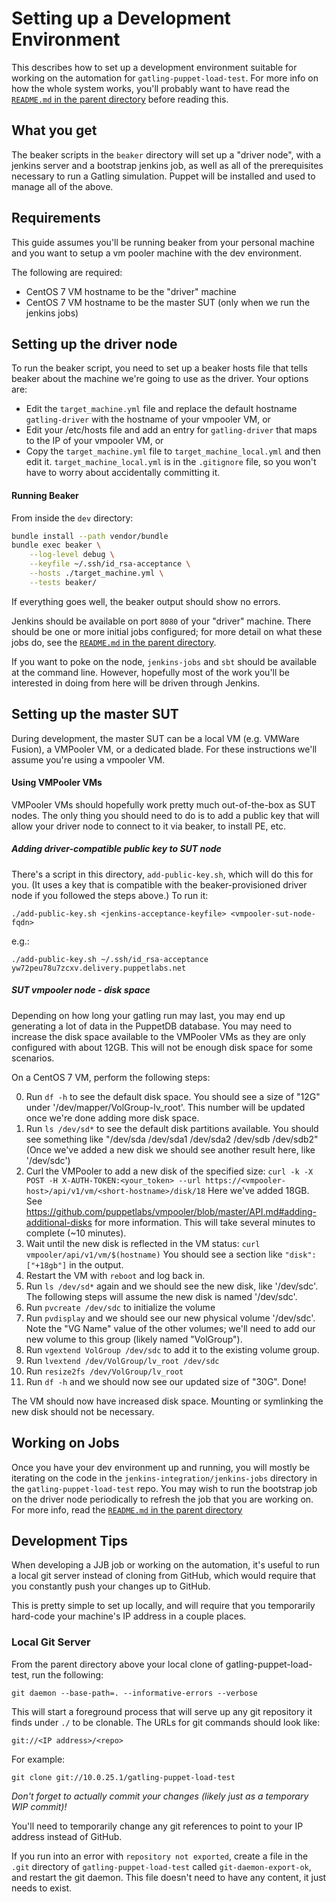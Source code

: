 # Setting up a Development Environment

This describes how to set up a development environment suitable for working on
the automation for `gatling-puppet-load-test`.  For more info on how the whole
system works, you'll probably want to have read the
[`README.md` in the parent directory](../README.md)
before reading this.

## What you get

The beaker scripts in the `beaker` directory will set up a "driver node", with a
jenkins server and a bootstrap jenkins job, as well as all of the prerequisites
necessary to run a Gatling simulation.  Puppet will be installed and used to manage
all of the above.

## Requirements
This guide assumes you'll be running beaker from your personal machine and you
want to setup a vm pooler machine with the dev environment.

The following are required:
* CentOS 7 VM hostname to be the "driver" machine
* CentOS 7 VM hostname to be the master SUT (only when we run the jenkins jobs)

## Setting up the driver node

To run the beaker script, you need to set up a beaker hosts file that tells beaker
about the machine we're going to use as the driver.  Your options are:

* Edit the `target_machine.yml` file and replace the default hostname `gatling-driver`
  with the hostname of your vmpooler VM, or
* Edit your /etc/hosts file and add an entry for `gatling-driver` that maps to
  the IP of your vmpooler VM, or
* Copy the `target_machine.yml` file to `target_machine_local.yml` and then edit
  it.  `target_machine_local.yml` is in the `.gitignore` file, so you won't have
  to worry about accidentally committing it.

#### Running Beaker

From inside the `dev` directory:
```bash
bundle install --path vendor/bundle
bundle exec beaker \
	--log-level debug \
	--keyfile ~/.ssh/id_rsa-acceptance \
	--hosts ./target_machine.yml \
	--tests beaker/
```

If everything goes well, the beaker output should show no errors.

Jenkins should be available on port `8080` of your "driver" machine.  There should
be one or more initial jobs configured; for more detail on what these jobs do,
see the [`README.md` in the parent directory](../README.md).

If you want to poke on the node,  `jenkins-jobs` and `sbt` should be
available at the command line.  However, hopefully most of the work you'll
be interested in doing from here will be driven through Jenkins.

## Setting up the master SUT

During development, the master SUT can be a local VM (e.g. VMWare Fusion), a
VMPooler VM, or a dedicated blade.  For these instructions we'll assume you're
using a vmpooler VM.

#### Using VMPooler VMs

VMPooler VMs should hopefully work pretty much out-of-the-box as SUT nodes.  The
only thing you should need to do is to add a public key that will allow your
driver node to connect to it via beaker, to install PE, etc.

##### Adding driver-compatible public key to SUT node

There's a script in this directory, `add-public-key.sh`, which will do this for you.
(It uses a key that is compatible with the beaker-provisioned driver node if you
followed the steps above.)  To run it:

    ./add-public-key.sh <jenkins-acceptance-keyfile> <vmpooler-sut-node-fqdn>

e.g.:

    ./add-public-key.sh ~/.ssh/id_rsa-acceptance  yw72peu78u7zcxv.delivery.puppetlabs.net

##### SUT vmpooler node - disk space

Depending on how long your gatling run may last, you may end up generating a lot
of data in the PuppetDB database.  You may need to increase the disk space available
to the VMPooler VMs as they are only configured with about 12GB. This will not be
enough disk space for some scenarios.

On a CentOS 7 VM, perform the following steps:

0.  Run `df -h` to see the default disk space. You should see a size of "12G"
    under '/dev/mapper/VolGroup-lv_root'. This number will be updated once we're
    done adding more disk space.
1.  Run `ls /dev/sd*` to see the default disk partitions available.
    You should see something like "/dev/sda /dev/sda1 /dev/sda2 /dev/sdb /dev/sdb2"
    (Once we've added a new disk we should see another result here, like '/dev/sdc')
2.  Curl the VMPooler to add a new disk of the specified size:
    `curl -k -X POST -H X-AUTH-TOKEN:<your_token> --url https://<vmpooler-host>/api/v1/vm/<short-hostname>/disk/18`
    Here we've added 18GB. See
    https://github.com/puppetlabs/vmpooler/blob/master/API.md#adding-additional-disks
    for more information. This will take several minutes to complete (~10
    minutes).
3.  Wait until the new disk is reflected in the VM status:
    `curl vmpooler/api/v1/vm/$(hostname)`
    You should see a section like `"disk": ["+18gb"]` in the output.
4.  Restart the VM with `reboot` and log back in.
5.  Run `ls /dev/sd*` again and we should see the new disk, like '/dev/sdc'.
    The following steps will assume the new disk is named '/dev/sdc'.
6.  Run `pvcreate /dev/sdc` to initialize the volume
7.  Run `pvdisplay` and we should see our new physical volume '/dev/sdc'.
    Note the "VG Name" value of the other volumes; we'll need to add our new
    volume to this group (likely named "VolGroup").
8.  Run `vgextend VolGroup /dev/sdc` to add it to the existing volume group.
9.  Run `lvextend /dev/VolGroup/lv_root /dev/sdc`
10. Run `resize2fs /dev/VolGroup/lv_root`
11. Run `df -h` and we should now see our updated size of "30G". Done!

The VM should now have increased disk space. Mounting or symlinking the new disk
should not be necessary.

## Working on Jobs

Once you have your dev environment up and running, you will mostly be iterating
on the code in the `jenkins-integration/jenkins-jobs` directory in the
`gatling-puppet-load-test` repo.  You may wish to run the bootstrap job on the
driver node periodically to refresh the job that you are working on.  For more
info, read the [`README.md` in the parent directory](../README.md)

## Development Tips

When developing a JJB job or working on the automation, it's useful to run a
local git server instead of cloning from GitHub, which would require that you
constantly push your changes up to GitHub.

This is pretty simple to set up locally, and will require that you temporarily
hard-code your machine's IP address in a couple places.

### Local Git Server

From the parent directory above your local clone of gatling-puppet-load-test,
run the following:

    git daemon --base-path=. --informative-errors --verbose

This will start a foreground process that will serve up any git repository it
finds under `./` to be clonable. The URLs for git commands should look like:

    git://<IP address>/<repo>

For example:

    git clone git://10.0.25.1/gatling-puppet-load-test

*Don't forget to actually commit your changes (likely just as a temporary WIP
commit)!*

You'll need to temporarily change any git references to point to your IP address
instead of GitHub.

If you run into an error with `repository not exported`, create a file in the
`.git` directory of `gatling-puppet-load-test` called `git-daemon-export-ok`,
and restart the git daemon. This file doesn't need to have any content, it
just needs to exist.

